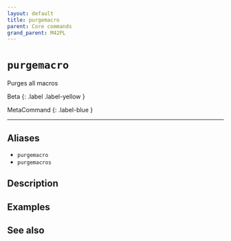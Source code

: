```yaml
---
layout: default
title: purgemacro
parent: Core commands
grand_parent: M42PL
---
```


# `purgemacro`

Purges all macros

Beta
{: .label .label-yellow }

MetaCommand
{: .label-blue }

---



## Aliases

* `purgemacro`
* `purgemacros`

## Description

## Examples

## See also

